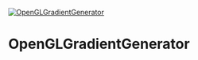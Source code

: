 [![OpenGLGradientGenerator](https://github.com/matt-storey/OpenGLGradientGenerator/actions/workflows/github-actions.yml/badge.svg)](https://github.com/matt-storey/OpenGLGradientGenerator/actions/workflows/github-actions.yml)

# OpenGLGradientGenerator
